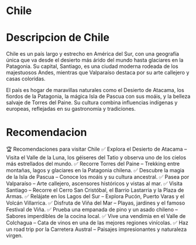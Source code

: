 # Chile

# Descripcion de Chile
Chile es un país largo y estrecho en América del Sur, con una geografía única que va desde el desierto más árido del mundo hasta glaciares en la Patagonia. Su capital, Santiago, es una ciudad moderna rodeada de los majestuosos Andes, mientras que Valparaíso destaca por su arte callejero y casas coloridas.

El país es hogar de maravillas naturales como el Desierto de Atacama, los fiordos de la Patagonia, la mágica Isla de Pascua con sus moáis, y la belleza salvaje de Torres del Paine. Su cultura combina influencias indígenas y europeas, reflejadas en su gastronomía y tradiciones.

# Recomendacion
🏆 Recomendaciones para visitar Chile
✅ Explora el Desierto de Atacama – Visita el Valle de la Luna, los géiseres del Tatio y observa uno de los cielos más estrellados del mundo.
✅ Recorre Torres del Paine – Trekking entre montañas, lagos y glaciares en la Patagonia chilena.
✅ Descubre la magia de la Isla de Pascua – Conoce los moáis y su cultura ancestral.
✅ Pasea por Valparaíso – Arte callejero, ascensores históricos y vistas al mar.
✅ Visita Santiago – Recorre el Cerro San Cristóbal, el Barrio Lastarria y la Plaza de Armas.
✅ Relájate en los Lagos del Sur – Explora Pucón, Puerto Varas y el Volcán Villarrica.
✅ Disfruta de Viña del Mar – Playas, jardines y el famoso Festival de Viña.
✅ Prueba una empanada de pino y un asado chileno – Sabores imperdibles de la cocina local.
✅ Vive una vendimia en el Valle de Colchagua – Cata de vinos en una de las mejores regiones vinícolas.
✅ Haz un road trip por la Carretera Austral – Paisajes impresionantes y naturaleza virgen.